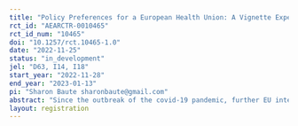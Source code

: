 ```yaml
---
title: "Policy Preferences for a European Health Union: A Vignette Experiment"
rct_id: "AEARCTR-0010465"
rct_id_num: "10465"
doi: "10.1257/rct.10465-1.0"
date: "2022-11-25"
status: "in_development"
jel: "D63, I14, I18"
start_year: "2022-11-28"
end_year: "2023-01-13"
pi: "Sharon Baute sharonbaute@gmail.com"
abstract: "Since the outbreak of the covid-19 pandemic, further EU integration steps in health policy gained renewed attention. However, we know little about the public support for a so-called European Health Union. To contribute to this debate, a survey vignette is designed to investigate public preferences towards a stronger role of the EU in the health care systems of EU member states. The role of individual characteristics in support for alternative policy designs will be investigated."
layout: registration
---
```


